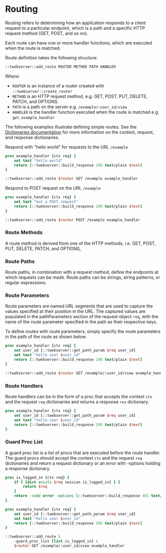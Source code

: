 # Routing

Routing refers to determining how an application responds
to a client request to a particular endpoint,
which is a path and a specific HTTP request method (GET, POST, and so on).

Each route can have one or more handler functions,
which are executed when the route is matched.

Route definition takes the following structure:

```tcl
::twebserver::add_route ROUTER METHOD PATH HANDLER
```

Where:

* ```ROUTER``` is an instance of a router created with ```::twebserver::create_router```
* ```METHOD``` is an HTTP request method, e.g. GET, POST, PUT, DELETE, PATCH, and OPTIONS.
* ```PATH``` is a path on the server e.g. ```/example/:user_id/view```
* ```HANDLER``` is the handler function executed when the route is matched e.g. ```get_example_handler```

The following examples illustrate defining simple routes.
See the [Dictionaries documentation](ctx_req_res_dict.md) for more information on the context, request, and response dictionaries.

Respond with "hello world" for requests to the URL ```/example```
```tcl
proc example_handler {ctx req} {
    set text "hello world"
    return [::twebserver::build_response 200 text/plain $text]
}

::twebserver::add_route $router GET /example example_handler
```

Respond to POST request on the URL ```/example```
```tcl
proc example_handler {ctx req} {
    set text "Got a POST request"
    return [::twebserver::build_response 200 text/plain $text]
}

::twebserver::add_route $router POST /example example_handler
```

### Route Methods

A route method is derived from one of the HTTP methods,
i.e. GET, POST, PUT, DELETE, PATCH, and OPTIONS,

### Route Paths

Route paths, in combination with a request method,
define the endpoints at which requests can be made.
Route paths can be strings, string patterns, or regular expressions.

### Route Parameters

Route parameters are named URL segments that are used to capture
the values specified at their position in the URL. The captured values
are populated in the pathParameters section of the request object ```req```,
with the name of the route parameter specified in the path as their
respective keys.

To define routes with route parameters,
simply specify the route parameters in the path of the route as
shown below.

```tcl
proc example_handler {ctx req} {
    set user_id [::twebserver::get_path_param $req user_id]
    set text "hello user $user_id"
    return [::twebserver::build_response 200 text/plain $text]
}

::twebserver::add_route $router GET /example/:user_id/view example_handler
```

### Route Handlers

Route handlers can be in the form of a proc that accepts
the context ```ctx``` and the request ```req``` dictionaries
and returns a response ```res``` dictionary.

```tcl
proc example_handler {ctx req} {
    set user_id [::twebserver::get_path_param $req user_id]
    set text "hello user $user_id"
    return [::twebserver::build_response 200 text/plain $text]
}
```

### Guard Proc List

A guard proc list is a list of procs that are executed before the route handler.
The guard procs should accept the context ```ctx``` and the request ```req``` dictionaries
and return a request dictionary or an error with -options holding a response dictionary.

```tcl
proc is_logged_in {ctx req} {
    if { [dict exists $req session is_logged_in] } {
        return $req
    }
    return -code error -options [::twebserver::build_response 401 text/plain "unauthorized"]
}

proc example_handler {ctx req} {
    set user_id [::twebserver::get_path_param $req user_id]
    set text "hello user $user_id"
    return [::twebserver::build_response 200 text/plain $text]
}

::twebserver::add_route \
    -guard_proc_list [list is_logged_in] \
    $router GET /example/:user_id/view example_handler
```